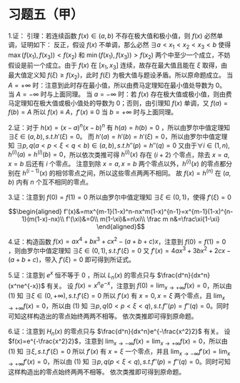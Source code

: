 # 习题五（甲）

1.证：
引理：若连续函数 $f(x)\in(a,b)$ 不存在极大值和极小值，则 $f(x)$ 必然单调，证明如下：
反正，假设 $f(x)$ 不单调，那么必然 $\exists a < x_1 < x_2 < x_3 < b$ 使得 $\max(f(x_1),f(x_3)) < f(x_2)$ 和 $\min(f(x_1),f(x_3)) >  f(x_2)$ 两个中至少一个成立，不妨假设是前一个成立。由于 $f(x)$ 在 $[x_1,x_3]$ 连续，故存在最大值且能在 $\xi$ 取得，由最大值定义知 $f(\xi) \ge f(x_2)$，此时 $f(\xi)$ 为极大值与题设矛盾。所以原命题成立。
当 $A=+\infty$ 时：注意到此时存在最小值，所以由费马定理知在最小值处导数为 0。
当 $A=-\infty$ 时与上面同理。
当 $a=-\infty$ 时：若 $f(x)$ 存在极大值或极小值，则由费马定理知在极大值或极小值处的导数为 0；否则，由引理知 $f(x)$ 单调，又 $f(a)=f(b)=A$ 所以 $f(x)\equiv A$，$f'(x)\equiv 0$
当 $b=+\infty$ 时与上面同理。

2.证：对于 $h(x)=(x-a)^n(x-b)^n$ 有 $h(a)=h(b)=0$ ，所以由罗尔中值定理知 $\exists \xi\in(a,b),s.t. h'(\xi)=0$。
而 $h'(a)=h'(b)=h'(\xi)=0$，所以由罗尔中值定理知 $\exists p,q(a < p < \xi < q < b)\in(a,b),s.t.h''(p)=h''(q)=0$
又由于$\forall i \in(1,n),h^{(i)}(a)=h^{(i)}(b)=0$，所以依次类推可得 $h^{(i)}(x)$ 存在 $(i+2)$ 个零点，除去 $x=a,x=b$ 后还有 $i$ 个零点。
注意到除 $x=a,x=b$ 两个零点以外，$h^{(i)}(x)$ 的零点都分别在 $h^{(i-1)}(x)$ 的相邻零点之间，所以这些零点两两不相同。
故 $f(x)=h^{(n)}$ 在 $(a,b)$ 内有 $n$ 个互不相同的零点。

3.证：注意到 $f(0)=f(1)=0$ 所以由罗尔中值定理知 $\exists \xi \in(0,1)$，使得 $f'(\xi)=0$

$$\begin{aligned}
f'(x)&=mx^{m-1}(1-x)^n-nx^m(1-x)^{n-1}=x^{m-1}(1-x)^{n-1}(m(1-x)-nx)\\
f'(\xi)&=0\\
m(1-\xi)&=n\xi\\
\frac m n&=\frac\xi{1-\xi}
\end{aligned}$$

4.证：构造函数 $f(x)=ax^4+bx^3+cx^2-(a+b+c)x$，注意到 $f(0)=f(1)=0$ ，则由罗尔中值定理知 $\exists \xi\in(0,1),s.t.f'(\xi)=0$
又 $f'(x)=4ax^3+3bx^2+2cx-(a+b+c)$，带入 $f'(\xi)=0$ 即可得到所证式。

5.证：注意到 $e^x$ 恒不等于 0 ，所以 $L_n(x)$ 的零点只与 $\frac{d^n}{dx^n}(x^ne^{-x})$ 有关。
设 $f(x)=x^ne^{-x}$，注意到 $f(0)=\lim _ {x\to+\infty}f(x)=0$，所以由 (1) 知 $\exists \xi\in(0,+\infty),s.t.f'(\xi)=0$
所以 $f'(x)$ 有 $x=0,x=\xi$ 两个零点，且 $\lim _ {x\to+\infty} f(x)=0$，所以由 (1) 知 $\exists p,q(0 < p < \xi < q ),s.t.f''(p)=f''(q)=0$。同时可知这样构造出的零点始终两两不相等。
依次类推即可得到原命题。

6.证：注意到 $H_n(x)$ 的零点只与 $\frac{d^n}{dx^n}e^{-\frac{x^2}2}$ 有关。
设 $f(x)=e^{-\frac{x^2}2}$，注意到 $\lim _ {x\to-\infty}f(x)=\lim _ {x\to+\infty} f(x)=0$，所以由 (1) 知 $\exists \xi,s.t.f'(\xi)=0$
所以 $f'(x)$ 有 $x=\xi$ 一个零点，并且 $\lim _ {x\to-\infty}f'(x)=\lim _ {x\to+\infty} f'(x)=0$，所以由 (1) 知 $\exists p,q(p < \xi < q),s.t.f''(p)=f''(q)=0$。同时可知这样构造出的零点始终两两不相等。
依次类推即可得到原命题。